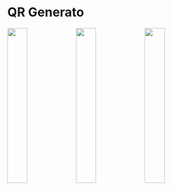 # QR Generato

<img src="https://user-images.githubusercontent.com/31239471/50736857-e2ecad00-11c2-11e9-8143-ce4f7ec533e9.jpg" width="30%" height="30%"/>    <img src="https://user-images.githubusercontent.com/31239471/50736863-f730aa00-11c2-11e9-84e4-c701129f54b6.jpg" width="30%" height="30%"/>    <img src="https://user-images.githubusercontent.com/31239471/50736866-fe57b800-11c2-11e9-814c-952cf751bf5c.jpg" width="30%" height="30%"/>


